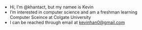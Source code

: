 - Hi, I’m @khantact, but my namee is Kevin
- I’m interested in computer science and am a freshman learning Computer Sceince at Colgate University
- I can be reached through email at kevinhan0@gmail.com

<!---
khantact/khantact is a ✨ special ✨ repository because its `README.md` (this file) appears on your GitHub profile.
You can click the Preview link to take a look at your changes.
--->
